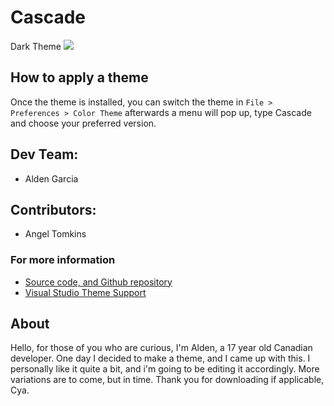 # Cascade

<!--Images need to be copied directly from the link adress-->

Dark Theme
<img src="https://raw.githubusercontent.com/rampus-bit/Cascade/main/images/pictures/Example.png">

<!--Light Theme
<img src="">-->

<!--Void Theme
<img src="Void">-->

## How to apply a theme
Once the theme is installed, you can switch the theme in `File > Preferences > Color Theme` afterwards a menu will pop up, type Cascade and choose your preferred version.

## Dev Team:
<!--<img src="https://raw.githubusercontent.com/rampus-bit/Cascade/main/images/pictures/Alden-Garcia.jpg" width="80"><br/>-->
- Alden Garcia

## Contributors:
<!--<img src="https://raw.githubusercontent.com/rampus-bit/Cascade/main/images/pictures/Angel.png" width="80"><br/>-->
- Angel Tomkins

### For more information
* [Source code, and Github repository](https://github.com/rampus-bit/Themes-Guppy)
* [Visual Studio Theme Support](https://code.visualstudio.com/docs/getstarted/themes)

## About
Hello, for those of you who are curious, I'm Alden, a 17 year old Canadian developer. One day I decided to make a theme, and I came up with this. I personally like it quite a bit, and i'm going to be editing it accordingly. More variations are to come, but in time. Thank you for downloading if applicable, Cya.